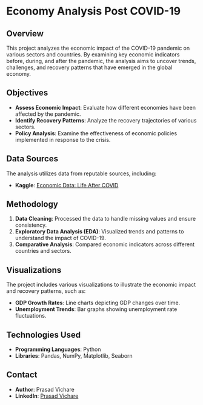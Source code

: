 # Economy Analysis Post COVID-19

## Overview

This project analyzes the economic impact of the COVID-19 pandemic on various sectors and countries. By examining key economic indicators before, during, and after the pandemic, the analysis aims to uncover trends, challenges, and recovery patterns that have emerged in the global economy.

## Objectives

- **Assess Economic Impact**: Evaluate how different economies have been affected by the pandemic.
- **Identify Recovery Patterns**: Analyze the recovery trajectories of various sectors.
- **Policy Analysis**: Examine the effectiveness of economic policies implemented in response to the crisis.

## Data Sources

The analysis utilizes data from reputable sources, including:

- **Kaggle**: [Economic Data: Life After COVID](https://www.kaggle.com/datasets/keneticenergy/economic-data-life-after-covid)



## Methodology
1. **Data Cleaning**: Processed the data to handle missing values and ensure consistency.
2. **Exploratory Data Analysis (EDA)**: Visualized trends and patterns to understand the impact of COVID-19.
3. **Comparative Analysis**: Compared economic indicators across different countries and sectors.



## Visualizations

The project includes various visualizations to illustrate the economic impact and recovery patterns, such as:

- **GDP Growth Rates**: Line charts depicting GDP changes over time.
- **Unemployment Trends**: Bar graphs showing unemployment rate fluctuations.

## Technologies Used

- **Programming Languages**: Python
- **Libraries**: Pandas, NumPy, Matplotlib, Seaborn






## Contact

- **Author**: Prasad Vichare
- **LinkedIn**: [Prasad Vichare](https://www.linkedin.com/in/prasad-vichare)

